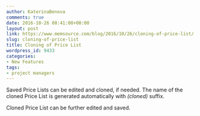 ```yaml
---
author: KaterinaBenova
comments: true
date: 2016-10-26 08:41:08+00:00
layout: post
link: https://www.memsource.com/blog/2016/10/26/cloning-of-price-list/
slug: cloning-of-price-list
title: Cloning of Price List
wordpress_id: 9433
categories:
- New Features
tags:
- project managers
---
```


Saved Price Lists can be edited and cloned, if needed. The name of the cloned Price List is generated automatically with _(cloned)_ suffix.

Cloned Price List can be further edited and saved.


